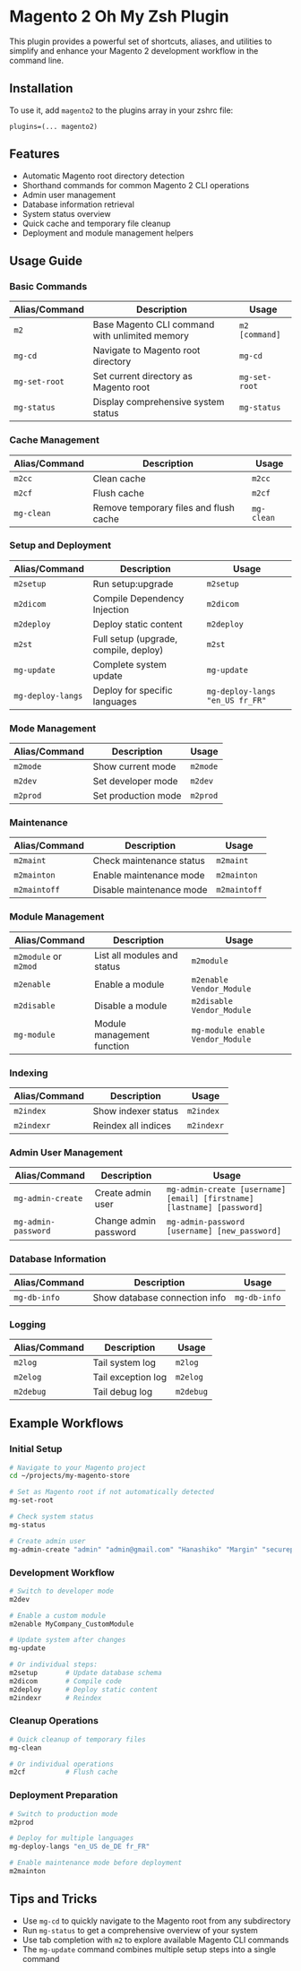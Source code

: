 # Magento 2 Oh My Zsh Plugin

This plugin provides a powerful set of shortcuts, aliases, and utilities to simplify and enhance your Magento 2 development workflow in the command line.

## Installation

To use it, add `magento2` to the plugins array in your zshrc file:

```
plugins=(... magento2)
```

## Features

- Automatic Magento root directory detection
- Shorthand commands for common Magento 2 CLI operations
- Admin user management
- Database information retrieval
- System status overview
- Quick cache and temporary file cleanup
- Deployment and module management helpers

## Usage Guide

### Basic Commands

| Alias/Command | Description | Usage |
|---------------|-------------|-------|
| `m2` | Base Magento CLI command with unlimited memory | `m2 [command]` |
| `mg-cd` | Navigate to Magento root directory | `mg-cd` |
| `mg-set-root` | Set current directory as Magento root | `mg-set-root` |
| `mg-status` | Display comprehensive system status | `mg-status` |

### Cache Management

| Alias/Command | Description | Usage |
|---------------|-------------|-------|
| `m2cc` | Clean cache | `m2cc` |
| `m2cf` | Flush cache | `m2cf` |
| `mg-clean` | Remove temporary files and flush cache | `mg-clean` |

### Setup and Deployment

| Alias/Command | Description | Usage |
|---------------|-------------|-------|
| `m2setup` | Run setup:upgrade | `m2setup` |
| `m2dicom` | Compile Dependency Injection | `m2dicom` |
| `m2deploy` | Deploy static content | `m2deploy` |
| `m2st` | Full setup (upgrade, compile, deploy) | `m2st` |
| `mg-update` | Complete system update | `mg-update` |
| `mg-deploy-langs` | Deploy for specific languages | `mg-deploy-langs "en_US fr_FR"` |

### Mode Management

| Alias/Command | Description | Usage |
|---------------|-------------|-------|
| `m2mode` | Show current mode | `m2mode` |
| `m2dev` | Set developer mode | `m2dev` |
| `m2prod` | Set production mode | `m2prod` |

### Maintenance

| Alias/Command | Description | Usage |
|---------------|-------------|-------|
| `m2maint` | Check maintenance status | `m2maint` |
| `m2mainton` | Enable maintenance mode | `m2mainton` |
| `m2maintoff` | Disable maintenance mode | `m2maintoff` |

### Module Management

| Alias/Command | Description | Usage |
|---------------|-------------|-------|
| `m2module` or `m2mod` | List all modules and status | `m2module` |
| `m2enable` | Enable a module | `m2enable Vendor_Module` |
| `m2disable` | Disable a module | `m2disable Vendor_Module` |
| `mg-module` | Module management function | `mg-module enable Vendor_Module` |

### Indexing

| Alias/Command | Description | Usage |
|---------------|-------------|-------|
| `m2index` | Show indexer status | `m2index` |
| `m2indexr` | Reindex all indices | `m2indexr` |

### Admin User Management

| Alias/Command | Description | Usage |
|---------------|-------------|-------|
| `mg-admin-create` | Create admin user | `mg-admin-create [username] [email] [firstname] [lastname] [password]` |
| `mg-admin-password` | Change admin password | `mg-admin-password [username] [new_password]` |

### Database Information

| Alias/Command | Description | Usage |
|---------------|-------------|-------|
| `mg-db-info` | Show database connection info | `mg-db-info` |

### Logging

| Alias/Command | Description | Usage |
|---------------|-------------|-------|
| `m2log` | Tail system log | `m2log` |
| `m2elog` | Tail exception log | `m2elog` |
| `m2debug` | Tail debug log | `m2debug` |

## Example Workflows

### Initial Setup

```bash
# Navigate to your Magento project
cd ~/projects/my-magento-store

# Set as Magento root if not automatically detected
mg-set-root

# Check system status
mg-status

# Create admin user
mg-admin-create "admin" "admin@gmail.com" "Hanashiko" "Margin" "securepassword123"
```

### Development Workflow

```bash
# Switch to developer mode
m2dev

# Enable a custom module
m2enable MyCompany_CustomModule

# Update system after changes
mg-update

# Or individual steps:
m2setup       # Update database schema
m2dicom       # Compile code
m2deploy      # Deploy static content
m2indexr      # Reindex
```

### Cleanup Operations

```bash
# Quick cleanup of temporary files
mg-clean

# Or individual operations
m2cf          # Flush cache
```

### Deployment Preparation

```bash
# Switch to production mode
m2prod

# Deploy for multiple languages
mg-deploy-langs "en_US de_DE fr_FR"

# Enable maintenance mode before deployment
m2mainton
```

## Tips and Tricks

- Use `mg-cd` to quickly navigate to the Magento root from any subdirectory
- Run `mg-status` to get a comprehensive overview of your system
- Use tab completion with `m2` to explore available Magento CLI commands
- The `mg-update` command combines multiple setup steps into a single command
